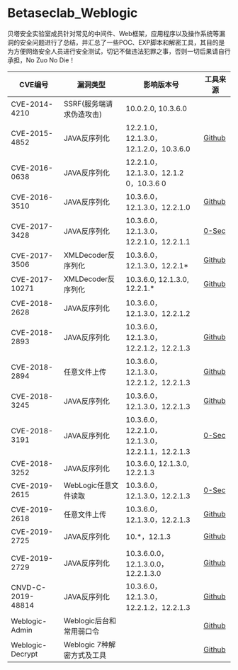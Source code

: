# Betaseclab_Weblogic
贝塔安全实验室成员针对常见的中间件、Web框架，应用程序以及操作系统等漏洞的安全问题进行了总结，并汇总了一些POC、EXP脚本和解密工具，其目的是为方便网络安全人员进行安全测试，切记不做违法犯罪之事，否则一切后果请自行承担，No Zuo No Die！

| CVE编号    | 漏洞类型 | 影响版本号 | 工具来源 |
| ------------- | ----------- | ----------- | ----------- |
| CVE-2014-4210 | SSRF(服务端请求伪造攻击) | 10.0.2.0, 10.3.6.0 |   |
| CVE-2015-4852 | JAVA反序列化 | 12.2.1.0，12.1.3.0，12.1.2.0，10.3.6.0 | [Github](https://github.com/koutto/jok3r-pocs) |
| CVE-2016-0638 | JAVA反序列化 | 12.2.1.0，12.1.3.0，12.1.2 0，10.3.6 0 |   |
| CVE-2016-3510 | JAVA反序列化 | 10.3.6.0，12.1.3.0，12.2.1.0 | [Github](https://github.com/koutto/jok3r-pocs) |
| CVE-2017-3428 | JAVA反序列化 | 10.3.6.0，12.1.3.0，12.2.1.0，12.2.1.1 | [0-Sec](http://www.0-sec.org/download/CVE-2017-3248.rar) |
| CVE-2017-3506 | XMLDecoder反序列化 | 10.3.6.0，12.1.3.0，12.2.1* | [Github](https://github.com/ianxtianxt/CVE-2017-3506) |
| CVE-2017-10271 | XMLDecoder反序列化 | 10.3.6.0, 12.1.3.0, 12.2.1.* | [Github](https://github.com/jas502n/CVE-2018-2628) |
| CVE-2018-2628 | JAVA反序列化 | 10.3.6.0，12.1.3.0，12.2.1.2 |   |
| CVE-2018-2893 | JAVA反序列化 | 10.3.6.0，12.1.3.0，12.2.1.2，12.2.1.3 | [Github](https://github.com/qianl0ng/CVE-2018-2893) |
| CVE-2018-2894 | 任意文件上传 | 10.3.6.0，12.1.3.0，12.2.1.2，12.2.1.3 | [Github](https://github.com/jas502n/CVE-2018-2894) |
| CVE-2018-3245 | JAVA反序列化 | 10.3.6.0，12.1.3.0，12.2.1.3 | [Github](https://github.com/pyn3rd/CVE-2018-3245) |
| CVE-2018-3191 | JAVA反序列化 | 10.3.6.0，12.2.1.0，12.1.3.0，12.2.1.1，12.2.1.3 | [0-Sec](http://0-sec.org/download/CVE-2018-3191.zip) |
| CVE-2018-3252 | JAVA反序列化 | 10.3.6.0, 12.1.3.0, 12.2.1.3 |   |
| CVE-2019-2615 | WebLogic任意文件读取 | 10.3.6.0，12.1.3.0，12.2.1.3 | [0-Sec](https://github.com/chiaifan/CVE-2019-2615) |
| CVE-2019-2618 | 任意文件上传 | 10.3.6.0，12.1.3.0，12.2.1.3 | [Github](https://github.com/jas502n/cve-2019-2618) |
| CVE-2019-2725 | JAVA反序列化 | 10.*，12.1.3 | [Github](https://github.com/ianxtianxt/CVE-2019-2725) |
| CVE-2019-2729 | JAVA反序列化 | 10.3.6.0.0，12.1.3.0.0，12.2.1.3.0 | [Github](https://github.com/black-mirror/Weblogic) |
| CNVD-C-2019-48814 | JAVA反序列化 | 10.3.6.0，12.1.3.0，12.2.1.2，12.2.1.3 | [Github](https://github.com/bigsizeme/CNVD-C-2019-48814) |
| Weblogic-Admin | Weblogic后台和常用弱口令 |   | [Github](https://github.com/rabbitmask/WeblogicWeakPwd) |
| Weblogic-Decrypt | Weblogic 7种解密方式及工具 |   | [Github](https://github.com/TideSec/Decrypt_Weblogic_Password) |
